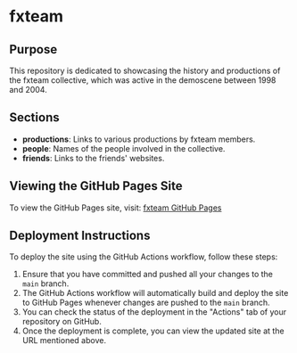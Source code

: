 # fxteam

## Purpose

This repository is dedicated to showcasing the history and productions of the fxteam collective, which was active in the demoscene between 1998 and 2004.

## Sections

- **productions**: Links to various productions by fxteam members.
- **people**: Names of the people involved in the collective.
- **friends**: Links to the friends' websites.

## Viewing the GitHub Pages Site

To view the GitHub Pages site, visit: [fxteam GitHub Pages](https://sanxfxteam.github.io/fxteam-github-pages/)

## Deployment Instructions

To deploy the site using the GitHub Actions workflow, follow these steps:

1. Ensure that you have committed and pushed all your changes to the `main` branch.
2. The GitHub Actions workflow will automatically build and deploy the site to GitHub Pages whenever changes are pushed to the `main` branch.
3. You can check the status of the deployment in the "Actions" tab of your repository on GitHub.
4. Once the deployment is complete, you can view the updated site at the URL mentioned above.
